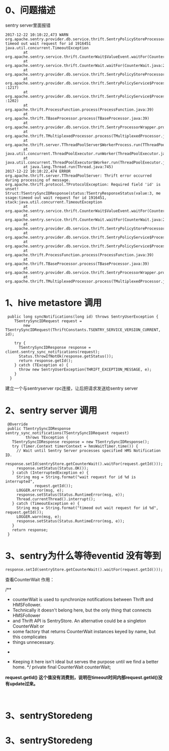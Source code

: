 # 0、问题描述

sentry server里面报错
```
2017-12-22 10:10:22,473 WARN org.apache.sentry.provider.db.service.thrift.SentryPolicyStoreProcessor: timeod out wait request for id 1916451
java.util.concurrent.TimeoutException
        at org.apache.sentry.service.thrift.CounterWait$ValueEvent.waitFor(CounterWait.java:296)
        at org.apache.sentry.service.thrift.CounterWait.waitFor(CounterWait.java:211)
        at org.apache.sentry.provider.db.service.thrift.SentryPolicyStoreProcessor.sentry_sync_notifications(SentryPolicyStoreProcessor.java:934)
        at org.apache.sentry.provider.db.service.thrift.SentryPolicyService$Processor$sentry_sync_notifications.getResult(SentryPolicyService.java
:1217)
        at org.apache.sentry.provider.db.service.thrift.SentryPolicyService$Processor$sentry_sync_notifications.getResult(SentryPolicyService.java
:1202)
        at org.apache.thrift.ProcessFunction.process(ProcessFunction.java:39)
        at org.apache.thrift.TBaseProcessor.process(TBaseProcessor.java:39)
        at org.apache.sentry.provider.db.service.thrift.SentryProcessorWrapper.process(SentryProcessorWrapper.java:36)
        at org.apache.thrift.TMultiplexedProcessor.process(TMultiplexedProcessor.java:123)
        at org.apache.thrift.server.TThreadPoolServer$WorkerProcess.run(TThreadPoolServer.java:286)
        at java.util.concurrent.ThreadPoolExecutor.runWorker(ThreadPoolExecutor.java:1142)
        at java.util.concurrent.ThreadPoolExecutor$Worker.run(ThreadPoolExecutor.java:617)
        at java.lang.Thread.run(Thread.java:745)
2017-12-22 10:10:22,474 ERROR org.apache.thrift.server.TThreadPoolServer: Thrift error occurred during processing of message.
org.apache.thrift.protocol.TProtocolException: Required field 'id' is unset! Struct:TSentrySyncIDResponse(status:TSentryResponseStatus(value:3, me
ssage:timeod out wait request for id 1916451, stack:java.util.concurrent.TimeoutException
        at org.apache.sentry.service.thrift.CounterWait$ValueEvent.waitFor(CounterWait.java:296)
        at org.apache.sentry.service.thrift.CounterWait.waitFor(CounterWait.java:211)
        at org.apache.sentry.provider.db.service.thrift.SentryPolicyStoreProcessor.sentry_sync_notifications(SentryPolicyStoreProcessor.java:934)
        at org.apache.sentry.provider.db.service.thrift.SentryPolicyService$Processor$sentry_sync_notifications.getResult(SentryPolicyService.java:1217)
        at org.apache.sentry.provider.db.service.thrift.SentryPolicyService$Processor$sentry_sync_notifications.getResult(SentryPolicyService.java:1202)
        at org.apache.thrift.ProcessFunction.process(ProcessFunction.java:39)
        at org.apache.thrift.TBaseProcessor.process(TBaseProcessor.java:39)
        at org.apache.sentry.provider.db.service.thrift.SentryProcessorWrapper.process(SentryProcessorWrapper.java:36)
        at org.apache.thrift.TMultiplexedProcessor.process(TMultiplexedProcessor.java:123)
```



# 1、hive metastore 调用
```
 public long syncNotifications(long id) throws SentryUserException {
    TSentrySyncIDRequest request =
        new TSentrySyncIDRequest(ThriftConstants.TSENTRY_SERVICE_VERSION_CURRENT, id);

    try {
      TSentrySyncIDResponse response = client.sentry_sync_notifications(request);
      Status.throwIfNotOk(response.getStatus());
      return response.getId();
    } catch (TException e) {
      throw new SentryUserException(THRIFT_EXCEPTION_MESSAGE, e);
    }
  }

```
建立一个与sentryserver rpc连接，让后把请求发送给sentry server

# 2、sentry server 调用

 ```
  @Override
  public TSentrySyncIDResponse sentry_sync_notifications(TSentrySyncIDRequest request)
          throws TException {
    TSentrySyncIDResponse response = new TSentrySyncIDResponse();
    try (Timer.Context timerContext = hmsWaitTimer.time()) {
      // Wait until Sentry Server processes specified HMS Notification ID.
      response.setId(sentryStore.getCounterWait().waitFor(request.getId()));
      response.setStatus(Status.OK());
    } catch (InterruptedException e) {
      String msg = String.format("wait request for id %d is interrupted",
              request.getId());
      LOGGER.error(msg, e);
      response.setStatus(Status.RuntimeError(msg, e));
      Thread.currentThread().interrupt();
    } catch (TimeoutException e) {
      String msg = String.format("timeod out wait request for id %d", request.getId());
      LOGGER.warn(msg, e);
      response.setStatus(Status.RuntimeError(msg, e));
    }
    return response;
  }
 ```
 
 # 3、sentry为什么等待eventid 没有等到
 ```
 response.setId(sentryStore.getCounterWait().waitFor(request.getId()));
 ```
 查看CounterWait 作用：
 
  /**
   * counterWait is used to synchronize notifications between Thrift and HMSFollower.
   * Technically it doesn't belong here, but the only thing that connects HMSFollower
   * and Thrift API is SentryStore. An alternative could be a singleton CounterWait or
   * some factory that returns CounterWait instances keyed by name, but this complicates
   * things unnecessary.
   * <p>
   * Keeping it here isn't ideal but serves the purpose until we find a better home.
   */
  private final CounterWait counterWait;
     
     
 **request.getId() 这个值没有消费到，说明在timeout时间内部request.getId()没有update过来。**
 
 
     
        

 # 3、sentryStoredeng
 # 3、sentryStoredeng
